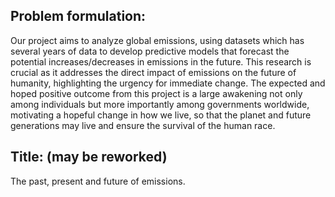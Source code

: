 ## Problem formulation:
Our project aims to analyze global emissions, using datasets which has several years of data to develop predictive models that forecast the potential increases/decreases in emissions in the future. This research is crucial as it addresses the direct impact of emissions on the future of humanity, highlighting the urgency for immediate change. The expected and hoped positive outcome from this project is a large awakening not only among individuals but more importantly among governments worldwide, motivating a hopeful change in how we live, so that the planet and future generations may live and ensure the survival of the human race.


## Title: (may be reworked)
The past, present and future of emissions.


